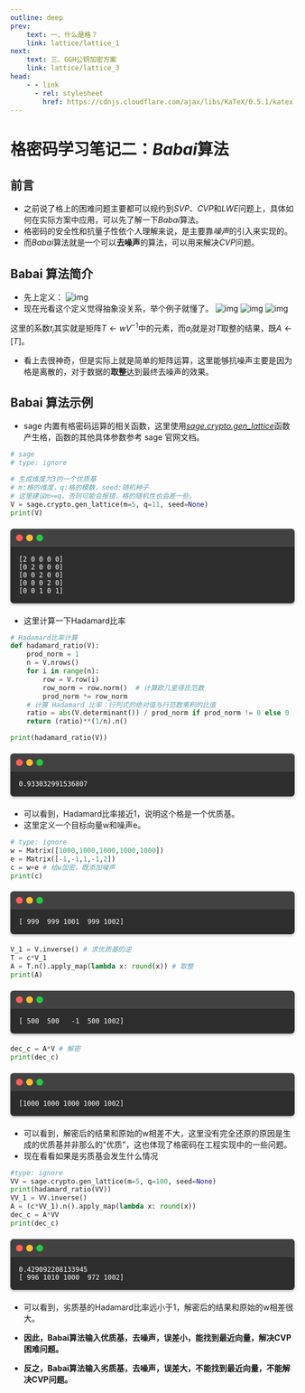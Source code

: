 ```yaml
---
outline: deep
prev:
    text: 一、什么是格？
    link: lattice/lattice_1
next:
    text: 三、GGH公钥加密方案
    link: lattice/lattice_3
head:
    - - link
      - rel: stylesheet
        href: https://cdnjs.cloudflare.com/ajax/libs/KaTeX/0.5.1/katex.min.css
---
```


<style>
.terminal {
  background-color: #2d2d2d;
  border-radius: 6px;
  box-shadow: 0 2px 5px rgba(0,0,0,0.3);
  margin: 20px 0;
  overflow: hidden;
}

.terminal-header {
  background-color: #424242;
  padding: 10px;
  display: flex;
  gap: 6px;
}

.terminal-button {
  width: 12px;
  height: 12px;
  border-radius: 50%;
}

.red { background-color: #FF5F56; }
.yellow { background-color: #FFBD2E; }
.green { background-color: #27C93F; }

.terminal-content {
  padding: 15px;
  color: #fff;
  font-family: monospace;
}

.terminal-content pre {
  margin: 0;
  white-space: pre-wrap;
}
</style>

# 格密码学习笔记二：*Babai*算法

## 前言

-   之前说了格上的困难问题主要都可以规约到*SVP*、*CVP*和*LWE*问题上，具体如何在实际方案中应用，可以先了解一下*Babai*算法。
-   格密码的安全性和抗量子性依个人理解来说，是主要靠*噪声*的引入来实现的。
-   而*Babai*算法就是一个可以**去噪声**的算法，可以用来解决*CVP*问题。

## Babai 算法简介

-   先上定义：
    ![img](/img/lattice/2/1.png)
-   现在光看这个定义觉得抽象没关系，举个例子就懂了。
    ![img](/img/lattice/2/2.png)
    ![img](/img/lattice/2/3.png)
    ![img](/img/lattice/2/4.png)

这里的系数$t_i$其实就是矩阵$T \leftarrow wV^{-1}$中的元素，而$a_i$就是对$T$取整的结果，既$A \leftarrow [T]$。

-   看上去很神奇，但是实际上就是简单的矩阵运算，这里能够抗噪声主要是因为格是离散的，对于数据的**取整**达到最终去噪声的效果。

## Babai 算法示例

-   sage 内置有格密码运算的相关函数，这里使用[_sage.crypto.gen_lattice_](https://doc.sagemath.org/html/en/reference/cryptography/sage/crypto/lattice.html)函数产生格，函数的其他具体参数参考 sage 官网文档。

```python
# sage
# type: ignore

# 生成维度为3的一个优质基
# m:格的维度，q:格的模数，seed:随机种子
# 这里建议m>=q，否则可能会报错，格的随机性也会差一些。
V = sage.crypto.gen_lattice(m=5, q=11, seed=None)
print(V)
```

<div class="terminal">
  <div class="terminal-header">
    <div class="terminal-button red"></div>
    <div class="terminal-button yellow"></div>
    <div class="terminal-button green"></div>
  </div>
  <div class="terminal-content">
    <pre><code>[2 0 0 0 0]
[0 2 0 0 0]
[0 0 2 0 0]
[0 0 0 2 0]
[0 0 1 0 1]</code></pre>
  </div>
</div>

- 这里计算一下Hadamard比率

```python
# Hadamard比率计算
def hadamard_ratio(V):
    prod_norm = 1
    n = V.nrows()
    for i in range(n):
        row = V.row(i)
        row_norm = row.norm()  # 计算欧几里得氏范数
        prod_norm *= row_norm
    # 计算 Hadamard 比率：行列式的绝对值与行范数乘积的比值
    ratio = abs(V.determinant()) / prod_norm if prod_norm != 0 else 0
    return (ratio)**(1/n).n() 

print(hadamard_ratio(V)) 
```

<div class="terminal">
  <div class="terminal-header">
    <div class="terminal-button red"></div>
    <div class="terminal-button yellow"></div>
    <div class="terminal-button green"></div>
  </div>
  <div class="terminal-content">
    <pre><code>0.933032991536807</code></pre>
  </div>
</div>

- 可以看到，Hadamard比率接近1，说明这个格是一个优质基。
- 这里定义一个目标向量w和噪声e。

```python
# type: ignore
w = Matrix([1000,1000,1000,1000,1000])
e = Matrix([-1,-1,1,-1,2])
c = w+e # 给w加密，既添加噪声
print(c)
```

<div class="terminal">
  <div class="terminal-header">
    <div class="terminal-button red"></div>
    <div class="terminal-button yellow"></div>
    <div class="terminal-button green"></div>
  </div>
  <div class="terminal-content">
    <pre><code>[ 999  999 1001  999 1002]</code></pre>
  </div>
</div>

```python
V_1 = V.inverse() # 求优质基的逆
T = c*V_1
A = T.n().apply_map(lambda x: round(x)) # 取整
print(A)
```

<div class="terminal">
  <div class="terminal-header">
    <div class="terminal-button red"></div>
    <div class="terminal-button yellow"></div>
    <div class="terminal-button green"></div>
  </div>
  <div class="terminal-content">
    <pre><code>[ 500  500   -1  500 1002]</code></pre>
  </div>
</div>

```python
dec_c = A*V # 解密
print(dec_c) 
```

<div class="terminal">
  <div class="terminal-header">
    <div class="terminal-button red"></div>
    <div class="terminal-button yellow"></div>
    <div class="terminal-button green"></div>
  </div>
  <div class="terminal-content">
    <pre><code>[1000 1000 1000 1000 1002]</code></pre>
  </div>
</div>

- 可以看到，解密后的结果和原始的w相差不大，这里没有完全还原的原因是生成的优质基并非那么的"优质"，这也体现了格密码在工程实现中的一些问题。
- 现在看看如果是劣质基会发生什么情况

```python
#type: ignore
VV = sage.crypto.gen_lattice(m=5, q=100, seed=None)
print(hadamard_ratio(VV))
VV_1 = VV.inverse()
A = (c*VV_1).n().apply_map(lambda x: round(x))
dec_c = A*VV
print(dec_c) 
```
<div class="terminal">
  <div class="terminal-header">
    <div class="terminal-button red"></div>
    <div class="terminal-button yellow"></div>
    <div class="terminal-button green"></div>
  </div>
  <div class="terminal-content">
    <pre><code>0.429092208133945
[ 996 1010 1000  972 1002]</code></pre>
  </div>
</div>

- 可以看到，劣质基的Hadamard比率远小于1，解密后的结果和原始的w相差很大。

- **因此，Babai算法输入优质基，去噪声，误差小，能找到最近向量，解决CVP困难问题。**
- **反之，Babai算法输入劣质基，去噪声，误差大，不能找到最近向量，不能解决CVP问题。**
